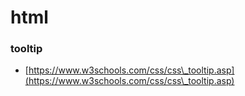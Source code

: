 # html

### tooltip

* [https://www.w3schools.com/css/css\_tooltip.asp](https://www.w3schools.com/css/css\_tooltip.asp)
